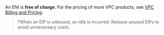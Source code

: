 An ENI is **free of charge**. For the pricing of more VPC products, see [VPC Billing and Pricing](https://intl.cloud.tencent.com/document/product/215/3079).
>?When an EIP is unbound, an idle is incurred. Release unused EIPs to avoid unnecessary costs.
